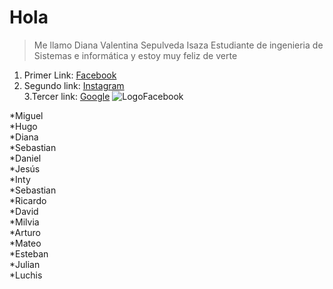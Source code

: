 # Hola  
> Me llamo Diana Valentina Sepulveda Isaza 
>Estudiante de ingenieria de Sistemas e informática
>y estoy muy feliz de verte
1. Primer Link: [Facebook](https://www.facebook.com/)  
2. Segundo link: [Instagram](https://www.instagram.com/laklaxe/)   
3.Tercer link: [Google](https://www.google.com.mx/) 
![LogoFacebook](https://cdn.pixabay.com/photo/2015/05/17/10/51/facebook-770688_960_720.png)  

*Miguel  
*Hugo  
*Diana  
*Sebastian  
*Daniel  
*Jesús  
*Inty  
*Sebastian  
*Ricardo  
*David  
*Milvia  
*Arturo  
*Mateo  
*Esteban  
*Julian  
*Luchis  